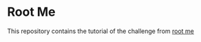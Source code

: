 # Root Me
This repository contains the tutorial of the challenge from [root me](https://root-me.org/Challenges)
